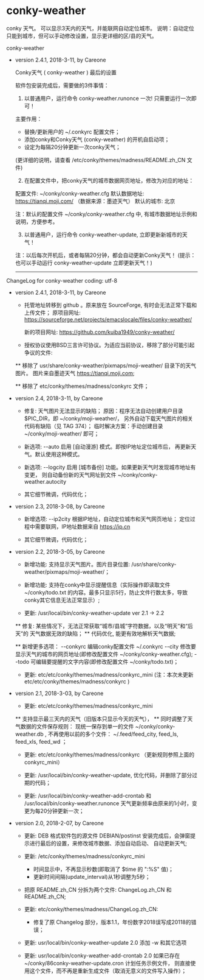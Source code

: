 # conky-weather
conky 天气。
可以显示3天内的天气，并能联网自动定位城市。
说明：自动定位只能到城市，但可以手动修改设置，显示更详细的区/县的天气。

conky-weather

* version 2.4.1, 2018-3-11, by Careone


    Conky天气 ( conky-weather ) 最后的设置

  软件包安装完成后，需要做的3件事情：

  1. 以普通用户，运行命令 conky-weather.runonce 一次!
  只需要运行一次即可！

  主要作用：
  * 替换/更新用户的 ~/.conkyrc 配置文件；
  * 添加conky和Conky天气 (conky-weather) 的开机自启动项；
  * 设定为每隔20分钟更新一次conky天气；

  (更详细的说明，请查看 /etc/conky/themes/madness/README.zh_CN 文件)

  2. 在配置文件中，把conky天气的城市数据网页地址，修改为对应的地址：

  配置文件: ~/conky/conky-weather.cfg
  默认数据地址: https://tianqi.moji.com/ （数据来源：墨迹天气）
  默认的城市: 北京

  注：默认的配置文件 ~/conky/conky-weather.cfg 中, 
      有城市数据地址示例和说明，方便参考。

  3. 以普通用户，运行命令 conky-weather-update, 立即更新新城市的天气！

  注：以后每次开机后，或者每隔20分钟，都会自动更新Conky天气！
  (提示：也可以手动运行 conky-weather-update 立即更新天气！)


  -----------

ChangeLog for conky-weather 
coding: utf-8

* version 2.4.1, 2018-3-11, by Careone


	* 托管地址转移到 github 。原来放在 SourceForge, 有时会无法正常下载和上传文件；
	  原项目网址: 
	  https://sourceforge.net/projects/emacslocale/files/conky-weather/
	  
	  新的项目网址:
	  https://github.com/kuiba1949/conky-weather/
	  
	* 授权协议使用BSD三言许可协议。为适应当前协议，移除了部分可能引起争议的文件:

	** 移除了 usr/share/conky-weather/pixmaps/moji-weather/ 目录下的天气图片。
	   图片来自墨迹天气 https://tianqi.moji.com; 
	   
	** 移除了 etc/conky/themes/madness/conkyrc 文件；


* version 2.4, 2018-3-11, by Careone

	* 修复: 天气图片无法显示的缺陷；
	  原因：程序无法自动创建用户目录 $PIC_DIR，即 ~/conky/moji-weather/，
	  另外自动下载天气图片的相关代码有缺陷（见 TAG 374）；
	  临时解决方案：手动创建目录 ~/conky/moji-weather/ 即可；

	* 新选项: --auto  启用 [自动漫游] 模式。即按IP地址定位城市后，
                   再更新天气。默认使用这种模式。
		   	
	* 新选项: --logcity  启用 [城市备份] 功能。如果更新天气时发现城市地址有变更，
          则自动备份新的天气网址到文件 ~/conky/conky-weather.autocity

	* 其它细节微调，代码优化；


* version 2.3, 2018-3-08, by Careone
	
	* 新增选项: --ip2city 
	  根据IP地址，自动定位城市和天气网页地址；
	  定位过程中需要联网，IP地址数据来自 https://ip.cn

	* 其它细节微调，代码优化；


* version 2.2, 2018-3-05, by Careone
	
	* 新增功能: 支持显示天气图片。图片目录位置: 
	 /usr/share/conky-weather/pixmaps/moji-weather/；

	* 新增功能: 支持在conky中显示提醒信息（实际操作即读取文件 ~/conky/todo.txt
	  的内容。最多只显示5行，防止文件行数太多，导致conky其它信息无法正常显示）;
	  
  	* 更新: /usr/local/bin/conky-weather-update ver 2.1 -> 2.2

	** 修复: 某些情况下，无法正常获取“城市/县城”字符数据，以及“明天”和“后天”的
		天气数据无效的缺陷；
	** 代码优化, 能更有效地解析天气数据; 

	** 新增更多选项：
	  --conkyrc 编辑conky配置文件 ~/.conkyrc
	  --city  修改要显示天气的城市的网页地址(即修改配置文件
		  ~/conky/conky-weather.cfg);
	  --todo  可编辑要提醒的文字内容(即修改配置文件 ~/conky/todo.txt)；

	* 更新: etc/etc/conky/themes/madness/conkyrc_mini
  	 (注：本次未更新 etc/etc/conky/themes/madness/conkyrc ) 


* version 2.1, 2018-3-03, by Careone
	
	* 更新: etc/etc/conky/themes/madness/conkyrc_mini

	** 支持显示最三天内的天气（旧版本只显示今天的天气），
	** 同时调整了天气数据的文件保存规则：
	  现统一保存到单一的文件 ~/conky/conky-weather.db , 不再使用以前的多个文件：
	  ~/.feed/feed_city, feed_ls, feed_xls, feed_wd ；
	  
  	* 更新: etc/etc/conky/themes/madness/conkyrc
  	 （更新规则参照上面的 conkyrc_mini）
  	 
  	* 更新: /usr/local/bin/conky-weather-update, 优化代码，并删除了部分过期的代码； 
  	
  	* 更新: /usr/local/bin/conky-weather-add-crontab
  	      和 /usr/local/bin/conky-weather.runonce
  	天气更新频率由原来的1小时，变更为每20分钟更新一次；


* version 2.0, 2018-2-07, by Careone

	* 更新: DEB 格式软件包的源文件 DEBIAN/postinst
	  安装完成后，会弹窗提示进行最后的设置，来修改城市数据、添加自动启动、
	  自动更新天气; 

	* 更新: /etc/conky/themes/madness/conkyrc_mini
	  + 时间显示中，不再显示秒数(即取消了 $time 的 ":%S" 值)；
	  + 更新时间间隔(update_interval)从1秒调整为5秒；

	* 把原 README.zh_CN 分拆为两个文件: ChangeLog.zh_CN 和 README.zh_CN; 

	* 更新: etc/conky/themes/madness/ChangeLog.zh_CN:
	  + 修复了原 Changelog 部分，版本1.1，年份数字2018误写成20118的错误；

	* 更新: usr/local/bin/conky-weather-update 2.0
  	  添加 -w 和其它选项

	* 更新: usr/local/bin/conky-weather-add-crontab 2.0
  	  如果已存在 ~/conky/86conky-weather-update.cron 计划任务示例文件，
  	  则直接使用这个文件，而不再是重新生成文件（取消无意义的文件写入操作）；
  	  
